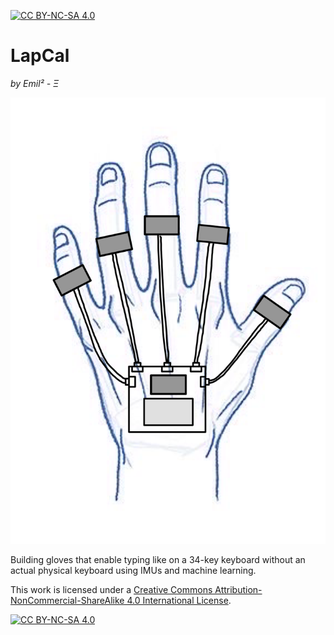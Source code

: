 [![CC BY-NC-SA 4.0][cc-by-nc-sa-shield]][cc-by-nc-sa]


# LapCal

*by Emil² - Ξ*

![General concept](./Documentation/lapcal-concept-handdrawn.png)


Building gloves that enable typing like on a 34-key keyboard without an actual physical keyboard using IMUs and machine learning. 
 

This work is licensed under a
[Creative Commons Attribution-NonCommercial-ShareAlike 4.0 International License][cc-by-nc-sa].

[![CC BY-NC-SA 4.0][cc-by-nc-sa-image]][cc-by-nc-sa]

[cc-by-nc-sa]: http://creativecommons.org/licenses/by-nc-sa/4.0/
[cc-by-nc-sa-image]: https://licensebuttons.net/l/by-nc-sa/4.0/88x31.png
[cc-by-nc-sa-shield]: https://img.shields.io/badge/License-CC%20BY--NC--SA%204.0-lightgrey.svg
